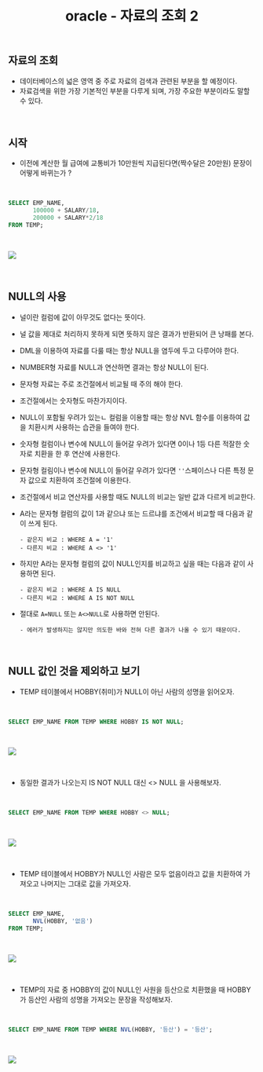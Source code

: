 ﻿---
title: "oracle - 자료의 조회 2"
tags: 자료조회
categories: Database
---


## 자료의 조회
- 데이터베이스의 넓은 영역 중 주로 자료의 검색과 관련된 부분을 할 예정이다.
- 자료검색을 위한 가장 기본적인 부분을 다루게 되며, 가장 주요한 부분이라도 말할 수 있다.

<br>

## 시작

- 이전에 계산한 월 급여에 교통비가 10만원씩 지급된다면(짝수달은 20만원) 문장이 어떻게 바뀌는가 ?

<br>

```sql
SELECT EMP_NAME, 
	   100000 + SALARY/18, 
	   200000 + SALARY*2/18 
FROM TEMP; 
```

<br>

![](/assets/images/ora-3.PNG)

<br>

## NULL의 사용

- 널이란 컬럼에 값이 아무것도 없다는 뜻이다.

- 널 값을 제대로 처리하지 못하게 되면 뜻하지 않은 결과가 반환되어 큰 낭패를 본다.

- DML을 이용하여 자료를 다룰 때는 항상 NULL을 염두에 두고 다루어야 한다.

- NUMBER형 자료를 NULL과 연산하면 결과는 항상 NULL이 된다.

- 문자형 자료는 주로 조건절에서 비교될 때 주의 해야 한다.

- 조건절에서는 숫자형도 마찬가지이다.

- NULL이 포함될 우려가 있는ㄴ 컬럼을 이용할 때는 항상 NVL 함수를 이용하여 값을 치환시켜 사용하는 습관을 들여야 한다.

- 숫자형 컬럼이나 변수에 NULL이 들어갈 우려가 있다면 0이나 1등 다른 적잘한 숫자로 치환을 한 후 연산에 사용한다.

- 문자형 컬림이나 변수에 NULL이 들어갈 우려가 있다면 `''`스페이스나 다른 특정 문자 값으로 치환하여 조건절에 이용한다.

- 조건절에서 비교 연산자를 사용할 때도 NULL의 비교는 일반 값과 다르게 비교한다.

- A라는 문자형 컬럼의 값이 1과 같으냐 또는 드르냐를 조건에서 비교할 때 다음과 같이 쓰게 된다.

      - 같은지 비교 : WHERE A = '1'
      - 다른지 비교 : WHERE A <> '1'

- 하지만 A라는 문자형 컬럼의 값이 NULL인지를 비교하고 싶을 때는 다음과 같이 사용하면 된다.

      - 같은지 비교 : WHERE A IS NULL
      - 다른지 비교 : WHERE A IS NOT NULL

- 절대로 `A=NULL` 또는 `A<>NULL`로 사용하면 안된다.
      
      - 에러가 발생하지는 않지만 의도한 바와 전혀 다른 결과가 나올 수 있기 때문이다.

<br>

## NULL 값인 것을 제외하고 보기

- TEMP 테이블에서 HOBBY(취미)가 NULL이 아닌 사람의 성명을 읽어오자.

<br>

```sql
SELECT EMP_NAME FROM TEMP WHERE HOBBY IS NOT NULL;
```

<br>

![](/assets/images/ora-4.PNG)

<br>

- 동일한 결과가 나오는지 IS NOT NULL 대신 <> NULL 을 사용해보자.

<br>

```sql
SELECT EMP_NAME FROM TEMP WHERE HOBBY <> NULL;
```

<br>

![](/assets/images/ora-5.PNG)

<br>

- TEMP 테이블에서 HOBBY가 NULL인 사람은 모두 없음이라고 값을 치환하여 가져오고 나머지는 그대로 값을 가져오자.

<br>

```sql
SELECT EMP_NAME,
	   NVL(HOBBY, '없음')
FROM TEMP;
```

<br>

![](/assets/images/ora-6.PNG)

<br>

- TEMP의 자료 중 HOBBY의 값이 NULL인 사원을 등산으로 치환했을 때 HOBBY가 등산인 사람의 성명을 가져오는 문장을 작성해보자.

<br>

```sql
SELECT EMP_NAME FROM TEMP WHERE NVL(HOBBY, '등산') = '등산';
```

<br>

![](/assets/images/ora-7.PNG)
